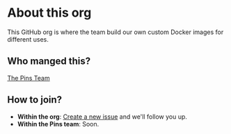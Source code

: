 # About this org
This GitHub org is where the team build our own custom Docker images for different uses.

## Who manged this?
[The Pins Team](https://github.com/MadeByThePinsHub)

## How to join?
* **Within the org**: [Create a new issue](https://github.com/ThePinsTeam-CustomImageBuilds/README/issues/new) and we'll follow you up.
* **Within the Pins team**: Soon.
